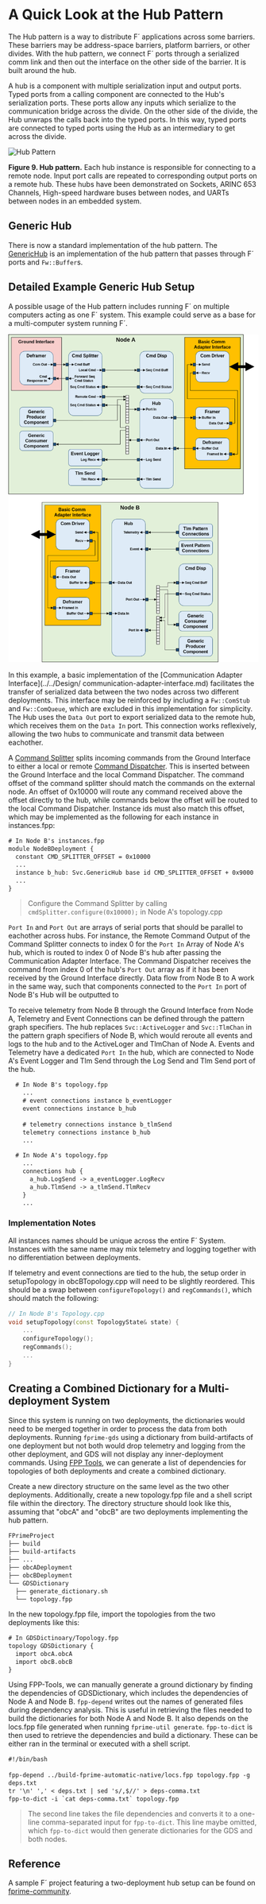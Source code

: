 # A Quick Look at the Hub Pattern

The Hub pattern is a way to distribute F´ applications across some barriers. These barriers may be address-space barriers, platform barriers, or other divides. With the hub pattern, we connect F´ ports through a serialized comm link
and then out the interface on the other side of the barrier. It is built around the hub.

A hub is a component with multiple serialization input and output ports. Typed ports from a calling component are
connected to the Hub's serialization ports. These ports allow any inputs which serialize to the communication bridge
across the divide. On the other side of the divide, the Hub unwraps the calls back into the typed ports. In this way,
typed ports are connected to typed ports using the Hub as an intermediary to get across the divide.

![Hub Pattern](../media/data_model6.png)

**Figure 9. Hub pattern.** Each hub instance is responsible for connecting to a remote node. Input port calls are
repeated to corresponding output ports on a remote hub. These hubs have been demonstrated on Sockets,
ARINC 653 Channels, High-speed hardware buses between nodes, and UARTs between nodes in an embedded system.

## Generic Hub

There is now a standard implementation of the hub pattern. The [GenericHub](../api/c++/html/svc_generic_hub_component.html) is an
implementation of the hub pattern that passes through F´ ports and `Fw::Buffer`s.

## Detailed Example Generic Hub Setup

A possible usage of the Hub pattern includes running F´ on multiple computers acting as one F´ system. This example could 
serve as a base for a multi-computer system running F´.

![Detailed Hub](../media/detailed_hub_example.png)

In this example, a basic implementation of the [Communication Adapter Interface](../../Design/
communication-adapter-interface.md) 
facilitates the transfer of serialized data between the two nodes across two different deployments. This interface 
may be reinforced by including a `Fw::ComStub` and `Fw::ComQueue`, which are excluded in this implementation for 
simplicity. The Hub uses the `Data Out` port to export serialized data to the remote hub, which receives them on 
the `Data In` port. This connection works reflexively, allowing the two hubs to communicate and transmit data 
between eachother.

A [Command Splitter](../api/c++/html/svc_cmd_splitter.html) splits incoming commands from the Ground Interface to either a local or
remote [Command Dispatcher](../api/c++/html/svc_cmd_dispatcher.html). This is inserted between the Ground Interface and the local Command 
Dispatcher. The command offset of the command splitter should match the commands on the external node. An offset of 0x10000 will route any
command received above the offset directly to the hub, while commands below the offset will be routed to the local Command Dispatcher.
Instance ids must also match this offset, which may be implemented as the following for each instance in instances.fpp:
```shell
# In Node B's instances.fpp
module NodeBDeployment {
  constant CMD_SPLITTER_OFFSET = 0x10000
  ...
  instance b_hub: Svc.GenericHub base id CMD_SPLITTER_OFFSET + 0x9000
  ...
}
```
> Configure the Command Splitter by calling `cmdSplitter.configure(0x10000);` in Node A's topology.cpp

`Port In` and `Port Out` are arrays of serial ports that should be parallel to eachother across hubs. For instance, the Remote Command Output 
of the Command Splitter connects to index 0 for the `Port In` Array of Node A's hub, which is routed to index 0 of Node B's hub after passing 
the Communication Adapter Interface. The Command Dispatcher receives the command from index 0 of the hub's `Port Out` array as if it has been 
received by the Ground Interface directly. Data flow from Node B to A work in the same way, such that components connected to the `Port In` 
port of Node B's Hub will be outputted to 

To receive telemetry from Node B through the Ground Interface from Node A, Telemetry and Event Connections can be defined through the pattern 
graph specifiers. The hub replaces `Svc::ActiveLogger` and `Svc::TlmChan` in the pattern graph specifiers of Node B, which would reroute all 
events and logs to the hub and to the ActiveLoger and TlmChan of Node A. Events and Telemetry have a dedicated `Port In` the hub, which are 
connected to Node A's Event Logger and Tlm Send through the Log Send and Tlm Send port of the hub.

```shell
  # In Node B's topology.fpp  
    ...
    # event connections instance b_eventLogger
    event connections instance b_hub 

    # telemetry connections instance b_tlmSend
    telemetry connections instance b_hub
    ...
```
```shell
  # In Node A's topology.fpp  
    ...
    connections hub {
      a_hub.LogSend -> a_eventLogger.LogRecv
      a_hub.TlmSend -> a_tlmSend.TlmRecv
    } 
    ...
```

### Implementation Notes
All instances names should be unique across the entire F´ System. Instances with the same name may mix telemetry and logging together with no differentiation between deployments.

If telemetry and event connections are tied to the hub, the setup order in setupTopology in obcBTopology.cpp will need to be slightly 
reordered. This should be a swap between `configureTopology()` and `regCommands()`, which should match the following:
```cpp
// In Node B's Topology.cpp
void setupTopology(const TopologyState& state) {
    ... 
    configureTopology();
    regCommands();
    ...
} 

```

## Creating a Combined Dictionary for a Multi-deployment System

Since this system is running on two deployments, the dictionaries would need to be merged together in order to process the data from both 
deployments. Running `fprime-gds` using a dictionary from build-artifacts of one deployment but not both would drop telemetry and logging from 
the other deployment, and GDS will not display any inner-deployment commands. Using [FPP Tools](https://nasa.github.io/fpp/fpp-users-guide.html#Specifying-Models-as-Files_Computing-Dependencies), we can generate a list of dependencies for 
topologies of both deployments and create a combined dictionary.

Create a new directory structure on the same level as the two other deployments. Additionally, create a new 
topology.fpp file and a shell script file within the directory. The directory structure should look like this, 
assuming that "obcA" and "obcB" are two deployments implementing the hub pattern.

```
FPrimeProject
├── build
├── build-artifacts
├── ...
├── obcADeployment
├── obcBDeployment
└── GDSDictionary
  ├── generate_dictionary.sh
  └── topology.fpp
```

In the new topology.fpp file, import the topologies from the two deployments like this:

```shell
# In GDSDictinoary/Topology.fpp
topology GDSDictionary {
  import obcA.obcA
  import obcB.obcB 
} 
```

Using FPP-Tools, we can manually generate a ground dictionary by finding the dependencies of GDSDictionary, which includes the dependencies of 
Node A and Node B. 
`fpp-depend` writes out the names of generated files during dependency analysis. This is useful in retrieving the files needed to build the 
dictionaries for both Node A and Node B. It also depends on the locs.fpp file generated
when running `fprime-util generate`.
`fpp-to-dict` is then used to retrieve the dependencies and build a dictionary.
These can be either ran in the terminal or executed with a shell script.

```shell
#!/bin/bash

fpp-depend ../build-fprime-automatic-native/locs.fpp topology.fpp -g deps.txt
tr '\n' ',' < deps.txt | sed 's/,$//' > deps-comma.txt
fpp-to-dict -i `cat deps-comma.txt` topology.fpp
```
> The second line takes the file dependencies and converts it to a one-line comma-separated input for `fpp-to-dict`. This line maybe omitted, 
which `fpp-to-dict` would then generate dictionaries for the GDS and both nodes.

## Reference

A sample F´ project featuring a two-deployment hub setup can be found on [fprime-community]().